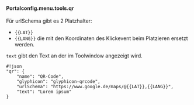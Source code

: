 #### Portalconfig.menu.tools.qr

Für urlSchema gibt es 2 Platzhalter:
- `{{LAT}}`
- `{{LANG}}`
die mit den Koordinaten des Klickevent beim Platzieren ersetzt werden.

`text` gibt den Text an der im Toolwindow angezeigt wird.
```
#!json
"qr": {
    "name": "QR-Code",
    "glyphicon": "glyphicon-qrcode",
    "urlSchema": "https://www.google.de/maps/@{{LAT}},{{LANG}}",
    "text": "Lorem ipsum"
}
```
